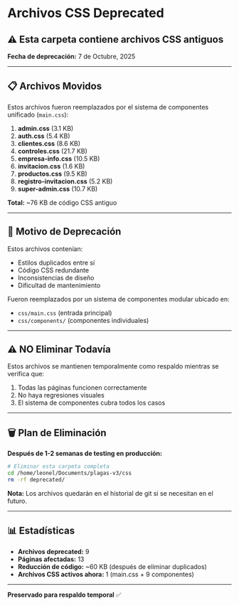 # Archivos CSS Deprecated

## ⚠️ Esta carpeta contiene archivos CSS antiguos

**Fecha de deprecación:** 7 de Octubre, 2025

---

## 📋 Archivos Movidos

Estos archivos fueron reemplazados por el sistema de componentes unificado (`main.css`):

1. **admin.css** (3.1 KB)
2. **auth.css** (5.4 KB) 
3. **clientes.css** (8.6 KB)
4. **controles.css** (21.7 KB)
5. **empresa-info.css** (10.5 KB)
6. **invitacion.css** (1.6 KB)
7. **productos.css** (9.5 KB)
8. **registro-invitacion.css** (5.2 KB)
9. **super-admin.css** (10.7 KB)

**Total:** ~76 KB de código CSS antiguo

---

## 🎯 Motivo de Deprecación

Estos archivos contenían:
- Estilos duplicados entre sí
- Código CSS redundante
- Inconsistencias de diseño
- Dificultad de mantenimiento

Fueron reemplazados por un sistema de componentes modular ubicado en:
- `css/main.css` (entrada principal)
- `css/components/` (componentes individuales)

---

## ⚠️ NO Eliminar Todavía

Estos archivos se mantienen temporalmente como respaldo mientras se verifica que:
1. Todas las páginas funcionen correctamente
2. No haya regresiones visuales
3. El sistema de componentes cubra todos los casos

---

## 🗑️ Plan de Eliminación

**Después de 1-2 semanas de testing en producción:**

```bash
# Eliminar esta carpeta completa
cd /home/leonel/Documents/plagas-v3/css
rm -rf deprecated/
```

**Nota:** Los archivos quedarán en el historial de git si se necesitan en el futuro.

---

## 📊 Estadísticas

- **Archivos deprecated:** 9
- **Páginas afectadas:** 13
- **Reducción de código:** ~60 KB (después de eliminar duplicados)
- **Archivos CSS activos ahora:** 1 (main.css + 9 componentes)

---

**Preservado para respaldo temporal** ✅
